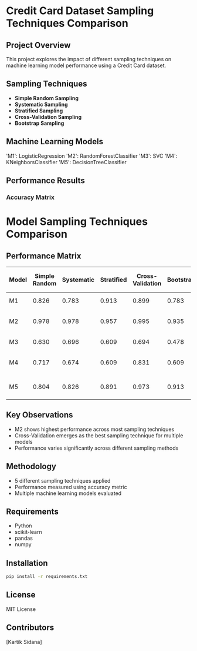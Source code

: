 # Credit Card Dataset Sampling Techniques Comparison

## Project Overview
This project explores the impact of different sampling techniques on machine learning model performance using a Credit Card dataset.

## Sampling Techniques
- **Simple Random Sampling**
- **Systematic Sampling**
- **Stratified Sampling**
- **Cross-Validation Sampling**
- **Bootstrap Sampling**

## Machine Learning Models
'M1': LogisticRegression
'M2': RandomForestClassifier
'M3': SVC
'M4': KNeighborsClassifier
'M5': DecisionTreeClassifier
## Performance Results

### Accuracy Matrix
# Model Sampling Techniques Comparison

## Performance Matrix

| Model | Simple Random | Systematic | Stratified | Cross-Validation | Bootstrap | Best Sampling Technique | Best Sampling and Model |
|-------|---------------|------------|------------|-----------------|-----------|------------------------|------------------------|
| M1 | 0.826 | 0.783 | 0.913 | 0.899 | 0.783 | Stratified | Stratified (M1) |
| M2 | 0.978 | 0.978 | 0.957 | 0.995 | 0.935 | Cross-Validation | Cross-Validation (M2) |
| M3 | 0.630 | 0.696 | 0.609 | 0.694 | 0.478 | Systematic | Systematic (M3) |
| M4 | 0.717 | 0.674 | 0.609 | 0.831 | 0.609 | Cross-Validation | Cross-Validation (M4) |
| M5 | 0.804 | 0.826 | 0.891 | 0.973 | 0.913 | Cross-Validation | Cross-Validation (M5) |

## Key Observations
- M2 shows highest performance across most sampling techniques
- Cross-Validation emerges as the best sampling technique for multiple models
- Performance varies significantly across different sampling methods

## Methodology
- 5 different sampling techniques applied
- Performance measured using accuracy metric
- Multiple machine learning models evaluated

## Requirements
- Python
- scikit-learn
- pandas
- numpy


## Installation
```bash
pip install -r requirements.txt
```

## License
MIT License

## Contributors
[Kartik Sidana]


